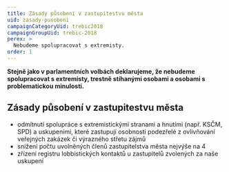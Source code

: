 ```yaml
---
title: Zásady působení v zastupitestvu města
uid: zasady-pusobeni
campaignCategoryUid: trebic2018
campaignGroupUid: trebic-2018
perex: >
  Nebudeme spolupracovat s extremisty.
order: 1
---
```


**Stejně jako v parlamentních volbách deklarujeme, že nebudeme spolupracovat s extremisty, trestně stíhanými osobami a osobami s problematickou minulostí.**

## Zásady působení v zastupitestvu města

* odmítnutí spolupráce s extremistickými stranami a hnutími (např. KSČM, SPD) a uskupeními, které zastupují osobnosti podezřelé z ovlivňování veřejných zakázek či výrazného střetu zájmů
* snížení počtu uvolněných členů zastupitelstva města nejvýše na 4
* zřízení registru lobbistických kontaktů u zastupitelů zvolených za naše uskupení
